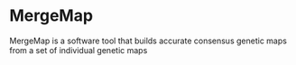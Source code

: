 # MergeMap
MergeMap is a software tool that builds accurate consensus genetic maps from a set of individual genetic maps
